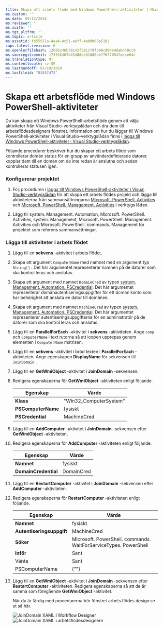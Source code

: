 ```yaml
---
title: Skapa ett arbets flöde med Windows PowerShell-aktiviteter | Microsoft Docs
ms.custom: ''
ms.date: 09/13/2016
ms.reviewer: ''
ms.suite: ''
ms.tgt_pltfrm: ''
ms.topic: article
ms.assetid: fb55971a-4ea4-4c51-aeff-4e0bb05a51b2
caps.latest.revision: 6
ms.openlocfilehash: 12b0b246b78142f3811f9f566cd94e4dabd40cc9
ms.sourcegitcommit: 173556307d45d88de31086ce776770547eece64c
ms.translationtype: MT
ms.contentlocale: sv-SE
ms.lasthandoff: 05/19/2020
ms.locfileid: "83557473"
---
```

# <a name="creating-a-workflow-with-windows-powershell-activities"></a>Skapa ett arbetsflöde med Windows PowerShell-aktiviteter

Du kan skapa ett Windows PowerShell-arbetsflöde genom att välja aktiviteter från Visual Studio-verktygslådan och dra dem till arbetsflödesdesigners fönstret. Information om hur du lägger till Windows PowerShell-aktiviteter i Visual Studio-verktygslådan finns i [lägga till Windows PowerShell-aktiviteter i Visual Studio-verktygslådan](./adding-windows-powershell-activities-to-the-visual-studio-toolbox.md).

Följande procedurer beskriver hur du skapar ett arbets flöde som kontrollerar domän status för en grupp av användardefinierade datorer, kopplar dem till en domän om de inte redan är anslutna och sedan kontrollerar statusen igen.

### <a name="setting-up-the-project"></a>Konfigurerar projektet

1. Följ proceduren i [lägga till Windows PowerShell-aktiviteter i Visual Studio-verktygslådan](./adding-windows-powershell-activities-to-the-visual-studio-toolbox.md) för att skapa ett arbets flödes projekt och lägga till aktiviteterna från sammansättningarna [Microsoft. PowerShell. Activities](/dotnet/api/Microsoft.PowerShell.Activities) och [Microsoft. PowerShell. Management. Activities](/dotnet/api/Microsoft.PowerShell.Management.Activities) i verktygs lådan.

2. Lägg till system. Management. Automation, Microsoft. PowerShell. Activities, system. Management, Microsoft. PowerShell. Management. Activities och Microsoft. PowerShell. commands. Management för projektet som referens sammansättningar.

### <a name="adding-activities-to-the-workflow"></a>Lägga till aktiviteter i arbets flödet

1. Lägg till en **sekvens** -aktivitet i arbets flödet.

2. Skapa ett argument `ComputerName` med namnet med en argument typ `String[]` . Det här argumentet representerar namnen på de datorer som ska kontrol leras och anslutas.

3. Skapa ett argument med namnet `DomainCred` av typen [system. Management. Automation. PSCredential](/dotnet/api/System.Management.Automation.PSCredential). Det här argumentet representerar domänautentiseringsuppgifter för ett domän konto som har behörighet att ansluta en dator till domänen.

4. Skapa ett argument med namnet `MachineCred` av typen [system. Management. Automation. PSCredential](/dotnet/api/System.Management.Automation.PSCredential). Det här argumentet representerar autentiseringsuppgifterna för en administratör på de datorer som ska kontrol leras och anslutas.

5. Lägg till en **ParallelForEach** -aktivitet i **sekvens** -aktiviteten. Ange `comp` och `ComputerName` i text rutorna så att loopen upprepas genom elementen i `ComputerName` matrisen.

6. Lägg till en **sekvens** -aktivitet i bröd texten i **ParallelForEach** -aktiviteten. Ange egenskapen **DisplayName** för sekvensen till `JoinDomain` .

7. Lägg till en **GetWmiObject** -aktivitet i **JoinDomain** -sekvensen.

8. Redigera egenskaperna för **GetWmiObject** -aktiviteten enligt följande.

   |Egenskap|Värde|
   |--------------|-----------|
   |**Klass**|"Win32_ComputerSystem"|
   |**PSComputerName**|fysiskt|
   |**PSCredential**|MachineCred|

9. Lägg till en **AddComputer** -aktivitet i **JoinDomain** -sekvensen efter **GetWmiObject** -aktiviteten.

10. Redigera egenskaperna för **AddComputer** -aktiviteten enligt följande.

    |Egenskap|Värde|
    |--------------|-----------|
    |**Namnet**|fysiskt|
    |**DomainCredential**|DomainCred|

11. Lägg till en **RestartComputer** -aktivitet i **JoinDomain** -sekvensen efter **AddComputer** -aktiviteten.

12. Redigera egenskaperna för **RestartComputer** -aktiviteten enligt följande.

    |Egenskap|Värde|
    |--------------|-----------|
    |**Namnet**|fysiskt|
    |**Autentiseringsuppgift**|MachineCred|
    |**Söker**|Microsoft. PowerShell. commands. WaitForServiceTypes. PowerShell|
    |**Inför**|Sant|
    |Vänta|Sant|
    |PSComputerName|{""}|

13. Lägg till en **GetWmiObject** -aktivitet i **JoinDomain** -sekvensen efter **RestartComputer** -aktiviteten. Redigera egenskaperna så att de är samma som föregående **GetWmiObject** -aktivitet.

    När du är färdig med procedurerna bör fönstret arbets flödes design se ut så här.

    ![JoinDomain XAML i Workflow Designer ](media/creating-a-workflow-with-windows-powershell-activities/joindomainworkflow.png)
     ![JoinDomain XAML i arbetsflödesdesignern](media/creating-a-workflow-with-windows-powershell-activities/joindomainworkflow.png "JoinDomainWorkflow")
